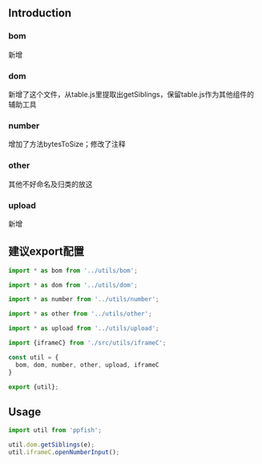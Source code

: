 ## Introduction

### bom
新增

### dom
新增了这个文件，从table.js里提取出getSiblings，保留table.js作为其他组件的辅助工具

### number
增加了方法bytesToSize；修改了注释

### other
其他不好命名及归类的放这

### upload
新增

## 建议export配置
```js
import * as bom from '../utils/bom';

import * as dom from '../utils/dom';

import * as number from '../utils/number';

import * as other from '../utils/other';

import * as upload from '../utils/upload';

import {iframeC} from './src/utils/iframeC';

const util = {
  bom, dom, number, other, upload, iframeC
}

export {util};
```
## Usage

```js
import util from 'ppfish';

util.dom.getSiblings(e);
util.iframeC.openNumberInput();

```
